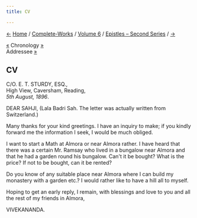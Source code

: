 ```yaml
---
title: CV

---
```

<div>

[←](104_mrs_bull.htm) [Home](../../../index.htm) /
[Complete-Works](../../complete_works.htm) / [Volume
6](../volume_6_contents.htm) / [Epistles – Second
Series](epistles_second_series_contents.htm) / [→](106_shashi.htm)

  

[«](../../volume_8/epistles_fourth_series/080_dear.htm) Chronology
[»](../../volume_9/letters_fifth_series/098_blessed_and_beloved.htm)  
Addressee [»](114_lalaji.htm)

## CV

C/O. E. T. STURDY, ESQ.,  
High View, Caversham, Reading,  
*5th August, 1896*.

DEAR SAHJI, (Lala Badri Sah. The letter was actually written from
Switzerland.)

Many thanks for your kind greetings. I have an inquiry to make; if you
kindly forward me the information I seek, I would be much obliged.

I want to start a Math at Almora or near Almora rather. I have heard
that there was a certain Mr. Ramsay who lived in a bungalow near Almora
and that he had a garden round his bungalow. Can't it be bought? What is
the price? If not to be bought, can it be rented?

Do you know of any suitable place near Almora where I can build my
monastery with a garden etc.? I would rather like to have a hill all to
myself.

Hoping to get an early reply, I remain, with blessings and love to you
and all the rest of my friends in Almora,

VIVEKANANDA.

</div>
